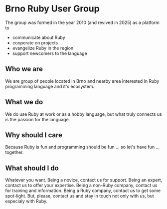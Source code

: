 # Brno Ruby User Group

The group was formed in the year 2010 (and revived in 2025) as a platform to

- communicate about Ruby
- cooperate on projects
- evangelize Ruby in the region
- support newcomers to the language

## Who we are

We are group of people located in Brno and nearby area interested in Ruby programming language and it's ecosystem.

## What we do

We do use Ruby at work or as a hobby language, but what truly connects us is the passion for the language.

## Why should I care

Because Ruby is fun and programming should be fun ... so let's have fun ... together.

## What should I do

Whatever you want. Being a novice, contact us for support. Being an expert, contact us to offer your expertise.
Being a non-Ruby company, contact us for training and information. Being a Ruby company, contact us to get some spot-light.
But, please, contact us and stay in touch not only with us, but especialy with Ruby.
